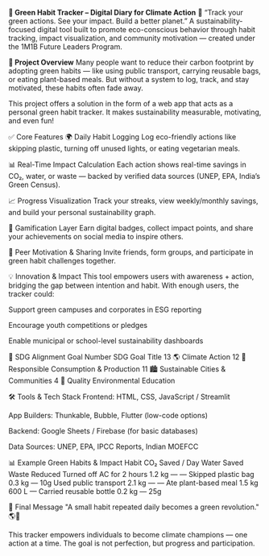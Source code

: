 **🌿 Green Habit Tracker – Digital Diary for Climate Action**
🌱 “Track your green actions. See your impact. Build a better planet.”
A sustainability-focused digital tool built to promote eco-conscious behavior through habit tracking, impact visualization, and community motivation — created under the 1M1B Future Leaders Program.

**🧭 Project Overview**
Many people want to reduce their carbon footprint by adopting green habits — like using public transport, carrying reusable bags, or eating plant-based meals. But without a system to log, track, and stay motivated, these habits often fade away.

This project offers a solution in the form of a web app that acts as a personal green habit tracker. It makes sustainability measurable, motivating, and even fun!

✅ Core Features
🌍 Daily Habit Logging
Log eco-friendly actions like skipping plastic, turning off unused lights, or eating vegetarian meals.

📊 Real-Time Impact Calculation
Each action shows real-time savings in CO₂, water, or waste — backed by verified data sources (UNEP, EPA, India’s Green Census).

📈 Progress Visualization
Track your streaks, view weekly/monthly savings, and build your personal sustainability graph.

🏅 Gamification Layer
Earn digital badges, collect impact points, and share your achievements on social media to inspire others.

🤝 Peer Motivation & Sharing
Invite friends, form groups, and participate in green habit challenges together.

💡 Innovation & Impact
This tool empowers users with awareness + action, bridging the gap between intention and habit. With enough users, the tracker could:

Support green campuses and corporates in ESG reporting

Encourage youth competitions or pledges

Enable municipal or school-level sustainability dashboards

🎯 SDG Alignment
Goal Number	SDG Goal Title
13 🌎	Climate Action
12 🛒	Responsible Consumption & Production
11 🏙️	Sustainable Cities & Communities
4 📘	Quality Environmental Education

🛠️ Tools & Tech Stack
Frontend: HTML, CSS, JavaScript / Streamlit

App Builders: Thunkable, Bubble, Flutter (low-code options)

Backend: Google Sheets / Firebase (for basic databases)

Data Sources: UNEP, EPA, IPCC Reports, Indian MOEFCC

📊 Example Green Habits & Impact
Habit	CO₂ Saved / Day	Water Saved	Waste Reduced
Turned off AC for 2 hours	1.2 kg	—	—
Skipped plastic bag	0.3 kg	—	10g
Used public transport	2.1 kg	—	—
Ate plant-based meal	1.5 kg	600 L	—
Carried reusable bottle	0.2 kg	—	25g

🧾 Final Message
"A small habit repeated daily becomes a green revolution." 🌎💚

This tracker empowers individuals to become climate champions — one action at a time. The goal is not perfection, but progress and participation.
